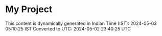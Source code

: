 # My Project

This content is dynamically generated in Indian Time (IST): 2024-05-03 05:10:25 IST
Converted to UTC: 2024-05-02 23:40:25 UTC
